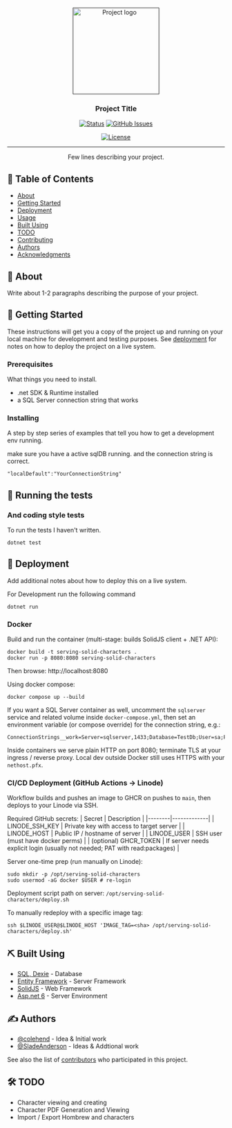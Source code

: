 <p align="center">
  <a href="" rel="noopener">
 <img width=200px height=200px src="https://i.imgur.com/6wj0hh6.jpg" alt="Project logo"></a>
</p>

<h3 align="center">Project Title</h3>

<div align="center">

[![Status](https://img.shields.io/badge/status-active-success.svg)]()
[![GitHub Issues](https://img.shields.io/github/issues/kylelobo/The-Documentation-Compendium.svg)](https://github.com/colehend/The-Documentation-Compendium/issues)
<!-- [![GitHub Pull Requests](https://img.shields.io/github/issues-pr/kylelobo/The-Documentation-Compendium.svg)](https://github.com/colehend/The-Documentation-Compendium/pulls) -->
[![License](https://img.shields.io/badge/license-MIT-blue.svg)](/LICENSE)

</div>

---

<p align="center"> Few lines describing your project.
    <br> 
</p>

## 📝 Table of Contents

- [About](#about)
- [Getting Started](#getting_started)
- [Deployment](#deployment)
- [Usage](#usage)
- [Built Using](#built_using)
- [TODO](../TODO.md)
- [Contributing](../CONTRIBUTING.md)
- [Authors](#authors)
- [Acknowledgments](#acknowledgement)

## 🧐 About <a name = "about"></a>

Write about 1-2 paragraphs describing the purpose of your project.

## 🏁 Getting Started <a name = "getting_started"></a>

These instructions will get you a copy of the project up and running on your local machine for development and testing purposes. See [deployment](#deployment) for notes on how to deploy the project on a live system.

### Prerequisites

What things you need to install.

- .net SDK & Runtime installed
- a SQL Server connection string that works

### Installing

A step by step series of examples that tell you how to get a development env running.


make sure you have a active sqlDB running. and the connection string is correct.
```
"localDefault":"YourConnectionString"
```

## 🔧 Running the tests <a name = "tests"></a>


### And coding style tests

To run the tests I haven't written.

```
dotnet test
```

## 🚀 Deployment <a name = "deployment"></a>

Add additional notes about how to deploy this on a live system.

For Development run the following command
```
dotnet run
```
### Docker
 
Build and run the container (multi-stage: builds SolidJS client + .NET API):

```
docker build -t serving-solid-characters .
docker run -p 8080:8080 serving-solid-characters
```

Then browse: http://localhost:8080

Using docker compose:

```
docker compose up --build
```

If you want a SQL Server container as well, uncomment the `sqlserver` service and related volume inside `docker-compose.yml`, then set an environment variable (or compose override) for the connection string, e.g.:

```
ConnectionStrings__work=Server=sqlserver,1433;Database=TestDb;User=sa;Password=Passw0rd!;TrustServerCertificate=True;Encrypt=False
```

Inside containers we serve plain HTTP on port 8080; terminate TLS at your ingress / reverse proxy. Local dev outside Docker still uses HTTPS with your `nethost.pfx`.

### CI/CD Deployment (GitHub Actions -> Linode)

Workflow builds and pushes an image to GHCR on pushes to `main`, then deploys to your Linode via SSH.

Required GitHub secrets:
| Secret | Description |
|--------|-------------|
| LINODE_SSH_KEY | Private key with access to target server |
| LINODE_HOST | Public IP / hostname of server |
| LINODE_USER | SSH user (must have docker perms) |
| (optional) GHCR_TOKEN | If server needs explicit login (usually not needed; PAT with read:packages) |

Server one-time prep (run manually on Linode):
```
sudo mkdir -p /opt/serving-solid-characters
sudo usermod -aG docker $USER # re-login
```

Deployment script path on server: `/opt/serving-solid-characters/deploy.sh`

To manually redeploy with a specific image tag:
```
ssh $LINODE_USER@$LINODE_HOST 'IMAGE_TAG=<sha> /opt/serving-solid-characters/deploy.sh'
```
## ⛏️ Built Using <a name = "built_using"></a>

- [SQL, Dexie]() - Database
- [Entity Framework]() - Server Framework
- [SolidJS]() - Web Framework
- [Asp.net 6]() - Server Environment

## ✍️ Authors <a name = "authors"></a>

- [@colehend](https://github.com/colehend) - Idea & Initial work
- [@SladeAnderson](https://github.com/SladeAnderson) - Ideas & Addtional work

See also the list of [contributors]() who participated in this project.

## 🛠 TODO
- Character viewing and creating
- Character PDF Generation and Viewing
- Import / Export Hombrew and characters

